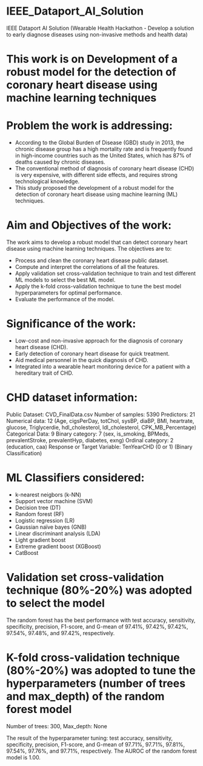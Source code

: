 # IEEE_Dataport_AI_Solution
 IEEE Dataport AI Solution (Wearable Health Hackathon - Develop a solution to early diagnose diseases using non-invasive methods and health data)

 # This work is on Development of a robust model for the detection of coronary heart disease using machine learning techniques 

# Problem the work is addressing:
* According to the Global Burden of Disease (GBD) study in 2013, the chronic disease group has a high mortality rate and is frequently found in high-income countries such as the United States, which has 87% of deaths caused by chronic diseases. 
* The conventional method of diagnosis of coronary heart disease (CHD) is very expensive, with different side effects, and requires strong technological knowledge.
* This study proposed the development of a robust model for the detection of coronary heart disease using machine learning (ML) techniques.


# Aim and Objectives of the work:
The work aims to develop a robust model that can detect coronary heart disease using machine learning techniques.
The objectives are to:
* Process and clean the coronary heart disease public dataset.
* Compute and interpret the correlations of all the features.
* Apply validation set cross-validation technique to train and test different ML models to select the best ML model.
* Apply the k-fold cross-validation technique to tune the best model hyperparameters for optimal performance.
* Evaluate the performance of the model.

# Significance of the work:
* Low-cost and non-invasive approach for the diagnosis of coronary heart disease (CHD).
* Early detection of coronary heart disease for quick treatment.
* Aid medical personnel in the quick diagnosis of CHD.
* Integrated into a wearable heart monitoring device for a patient with a hereditary trait of CHD.


# CHD dataset information:
Public Dataset: CVD_FinalData.csv
Number of samples: 5390
Predictors: 21
Numerical data: 12 (Age, cigsPerDay, totChol, sysBP, diaBP, BMI, heartrate, glucose, Triglycerdie, hdl_cholesterol, ldl_cholesterol, CPK_MB_Percentage)
Categorical Data: 9 
Binary category: 7 (sex, is_smoking, BPMeds, prevalentStroke, prevalentHyp, diabetes, exng)
Ordinal category: 2 (education, caa)
Response or Target Variable: TenYearCHD (0 or 1) (Binary Classification)

# ML Classifiers considered:
* k-nearest neigbors (k-NN)
* Support vector machine (SVM)
* Decision tree (DT)
* Random forest (RF)
* Logistic regression (LR)
* Gaussian naïve bayes (GNB)
* Linear discriminant analysis (LDA)
* Light gradient boost
* Extreme gradient boost (XGBoost)
* CatBoost

# Validation set cross-validation technique (80%-20%) was adopted to select the model

The random forest has the best performance with test accuracy, sensitivity, specificity, precision, F1-score, and G-mean of 97.41%, 97.42%, 97.42%, 97.54%, 97.48%, and 97.42%, respectively.

# K-fold cross-validation technique (80%-20%) was adopted to tune the hyperparameters (number of trees and max_depth) of the random forest model

Number of trees: 300, Max_depth: None

The result of the hyperparameter tuning: test accuracy, sensitivity, specificity, precision, F1-score, and G-mean of 97.71%, 97.71%, 97.81%, 97.54%, 97.76%, and 97.71%, respectively. The AUROC of the random forest model is 1.00.